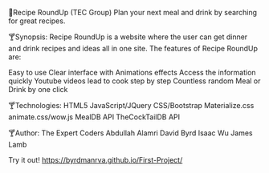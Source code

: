 🍹Recipe RoundUp (TEC Group)
Plan your next meal and drink by searching for great recipes.

🍸Synopsis:
Recipe RoundUp is a website where the user can get dinner and drink recipes and ideas all in one site. The features of Recipe RoundUp are:

Easy to use
Clear interface with Animations effects
Access the information quickly
Youtube videos lead to cook step by step
Countless random Meal or Drink by one click

🍸Technologies:
HTML5
JavaScript/JQuery
CSS/Bootstrap
Materialize.css
animate.css/wow.js
MealDB API
TheCockTailDB API

🍸Author:
The Expert Coders
Abdullah Alamri
David Byrd
Isaac Wu
James Lamb

Try it out!
https://byrdmanrva.github.io/First-Project/